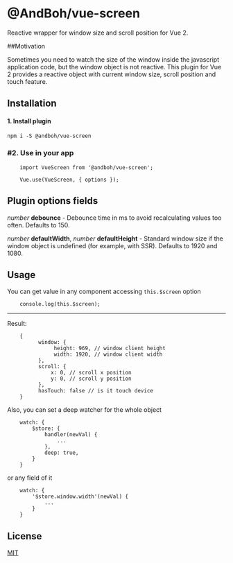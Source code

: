 # @AndBoh/vue-screen

Reactive wrapper for window size and scroll position for Vue 2.

##Motivation

Sometimes you need to watch the size of the window inside the javascript application code,
but the window object is not reactive. This plugin for Vue 2 provides a reactive object with current
window size, scroll position and touch feature.

## Installation
#### 1. Install plugin


    npm i -S @andboh/vue-screen

### #2. Use in your app

        import VueScreen from '@andboh/vue-screen';

        Vue.use(VueScreen, { options });

## Plugin options fields
*number* **debounce** - Debounce time in ms to avoid recalculating values too often. Defaults to 150.

*number* **defaultWidth**, *number* **defaultHeight** - Standard window size if the window object
is undefined (for example, with SSR). Defaults to 1920 and 1080.

## Usage
You can get value in any component accessing `this.$screen` option 

        console.log(this.$screen);

---
Result:

        {
              window: {
                   height: 969, // window client height
                   width: 1920, // window client width
              },
              scroll: {
                  x: 0, // scroll x position
                  y: 0, // scroll y position
              },
              hasTouch: false // is it touch device
        }

Also, you can set a deep watcher for the whole object

        watch: {
            $store: {
                handler(newVal) {
                    ...
                },
                deep: true,
            }
        }

or any field of it

        watch: {
            '$store.window.width'(newVal) {
                ...
            }
        }

## License
[MIT](https://github.com/AndBoh/vue-screen/blob/main/LICENSE)
